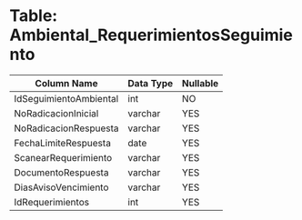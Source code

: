 # Table: Ambiental_RequerimientosSeguimiento

| Column Name | Data Type | Nullable |
|-------------|-----------|----------|
| IdSeguimientoAmbiental | int | NO |
| NoRadicacionInicial | varchar | YES |
| NoRadicacionRespuesta | varchar | YES |
| FechaLimiteRespuesta | date | YES |
| ScanearRequerimiento | varchar | YES |
| DocumentoRespuesta | varchar | YES |
| DiasAvisoVencimiento | varchar | YES |
| IdRequerimientos | int | YES |
